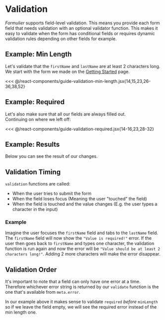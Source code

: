 # Validation

_Formulier_ supports field-level validation.
This means you provide each form field that needs validation with an optional validator function.
This makes it easy to validate when the form has conditional fields or requires dynamic validation rules depending on other fields for example.

## Example: Min Length

Let's validate that the `firstName` and `lastName` are at least 2 characters long.\
We start with the form we made on the [Getting Started](./getting-started) page.

<<< @/react-components/guide-validation-min-length.jsx{14,15,23,26-36,38,52}

## Example: Required

Let's also make sure that all our fields are always filled out.\
Continuing on where we left off:

<<< @/react-components/guide-validation-required.jsx{14-16,23,28-32}

## Example: Results

Below you can see the result of our changes.

<ReactComponent title="" name="react-components/guide-validation-required.jsx" />

## Validation Timing

`validation` functions are called:

- When the user tries to submit the form
- When the field loses focus (Meaning the user "touched" the field)
- When the field is touched and the value changes (E.g. the user types a character in the input)

### Example

Imagine the user focuses the `firstName` field and tabs to the `lastName` field.
The `firstName` field will now show the `"Value is required!"` error.
If the user then goes back to `firstName` and types one character, the validation function is run again and now the error will be `"Value should be at least 2 characters long!"`.
Adding 2 more characters will make the error disappear.

## Validation Order

It's important to note that a field can only have one error at a time.
Therefore whichever error string is returned by our `validate` function is the one that's available from `meta.error`.

In our example above it makes sense to validate `required` _before_ `minLength` so if we leave the field empty, we will see the required error instead of the min length one.
